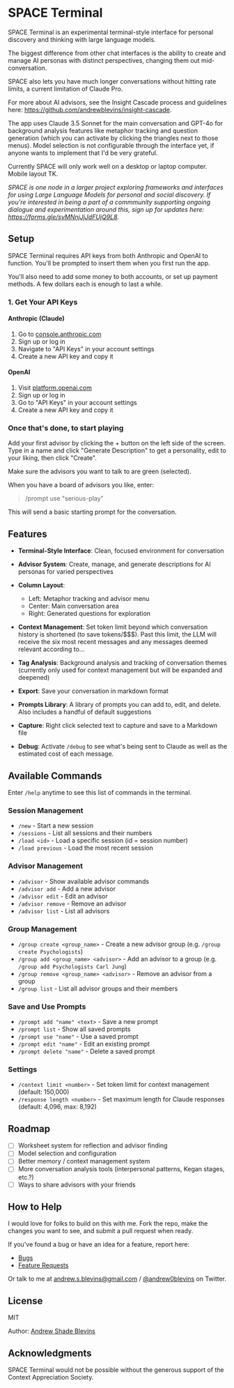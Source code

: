 # SPACE Terminal

SPACE Terminal is an experimental terminal-style interface for personal discovery and thinking with large language models.

The biggest difference from other chat interfaces is the ability to create and manage AI personas with distinct perspectives, changing them out mid-conversation.

SPACE also lets you have much longer conversations without hitting rate limits, a current limitation of Claude Pro.

For more about AI advisors, see the Insight Cascade process and guidelines here: https://github.com/andrewblevins/insight-cascade. 

The app uses Claude 3.5 Sonnet for the main conversation and GPT-4o for background analysis features like metaphor tracking and question generation (which you can activate by clicking the triangles next to those menus). Model selection is not configurable through the interface yet, if anyone wants to implement that I'd be very grateful.

Currently SPACE will only work well on a desktop or laptop computer. Mobile layout TK.

*SPACE is one node in a larger project exploring frameworks and interfaces for using Large Language Models for personal and social discovery. If you're interested in being a part of a commmunity supporting ongoing dialogue and experimentation around this, sign up for updates here: https://forms.gle/svMNnjJjJdFUjQ9L8.*

## Setup

SPACE Terminal requires API keys from both Anthropic and OpenAI to function. You'll be prompted to insert them when you first run the app.

You'll also need to add some money to both accounts, or set up payment methods. A few dollars each is enough to last a while.

### 1. Get Your API Keys

#### Anthropic (Claude)
1. Go to [console.anthropic.com](https://console.anthropic.com/)
2. Sign up or log in
3. Navigate to "API Keys" in your account settings
4. Create a new API key and copy it

#### OpenAI
1. Visit [platform.openai.com](https://platform.openai.com/)
2. Sign up or log in
3. Go to "API Keys" in your account settings
4. Create a new API key and copy it

### Once that's done, to start playing

Add your first advisor by clicking the + button on the left side of the screen. Type in a name and click "Generate Description" to get a personality, edit to your liking, then click "Create". 

Make sure the advisors you want to talk to are green (selected).

When you have a board of advisors you like, enter:

> /prompt use "serious-play"

This will send a basic starting prompt for the conversation.

## Features

- **Terminal-Style Interface**: Clean, focused environment for conversation

- **Advisor System**: Create, manage, and generate descriptions for AI personas for varied perspectives

- **Column Layout**: 
  - Left: Metaphor tracking and advisor menu
  - Center: Main conversation area
  - Right: Generated questions for exploration

- **Context Management**: Set token limit beyond which conversation history is shortened (to save tokens/$$$). Past this limit, the LLM will receive the six most recent messages and any messages deemed relevant according to...

- **Tag Analysis**: Background analysis and tracking of conversation themes (currently only used for context management but will be expanded and deepened)

- **Export**: Save your conversation in markdown format

- **Prompts Library**: A library of prompts you can add to, edit, and delete. Also includes a handful of default suggestions

- **Capture**: Right click selected text to capture and save to a Markdown file

- **Debug**: Activate `/debug` to see what's being sent to Claude as well as the estimated cost of each message.

## Available Commands

Enter `/help` anytime to see this list of commands in the terminal.

### Session Management
- `/new` - Start a new session
- `/sessions` - List all sessions and their numbers
- `/load <id>` - Load a specific session (id = session number)
- `/load previous` - Load the most recent session

### Advisor Management
- `/advisor` - Show available advisor commands
- `/advisor add` - Add a new advisor
- `/advisor edit` - Edit an advisor
- `/advisor remove` - Remove an advisor
- `/advisor list` - List all advisors

### Group Management
- `/group create <group_name>` - Create a new advisor group (e.g. `/group create Psychologists`)
- `/group add <group_name> <advisor>` - Add an advisor to a group (e.g. `/group add Psychologists Carl Jung`)
- `/group remove <group_name> <advisor>` - Remove an advisor from a group
- `/group list` - List all advisor groups and their members

### Save and Use Prompts
- `/prompt add "name" <text>` - Save a new prompt
- `/prompt list` - Show all saved prompts
- `/prompt use "name"` - Use a saved prompt
- `/prompt edit "name"` - Edit an existing prompt
- `/prompt delete "name"` - Delete a saved prompt

### Settings
- `/context limit <number>` - Set token limit for context management (default: 150,000)
- `/response length <number>` - Set maximum length for Claude responses (default: 4,096, max: 8,192)

## Roadmap

- [ ] Worksheet system for reflection and advisor finding
- [ ] Model selection and configuration 
- [ ] Better memory / context management system
- [ ] More conversation analysis tools (interpersonal patterns, Kegan stages, etc.?)
- [ ] Ways to share advisors with your friends

## How to Help

I would love for folks to build on this with me. Fork the repo, make the changes you want to see, and submit a pull request when ready.

If you've found a bug or have an idea for a feature, report here:
- [Bugs](https://github.com/andrewblevins/space/issues/new)
- [Feature Requests](https://github.com/andrewblevins/space/issues/new?labels=enhancement&template=feature_request.md)

Or talk to me at andrew.s.blevins@gmail.com / [@andrew0blevins](https://x.com/andrew0blevins) on Twitter.

## License

MIT

Author: [Andrew Shade Blevins](www.andrewshadeblevins.com)

## Acknowledgments

SPACE Terminal would not be possible without the generous support of the Context Appreciation Society. 